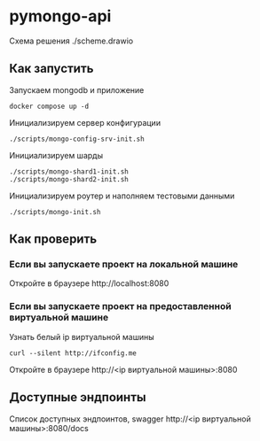 # pymongo-api

Схема решения ./scheme.drawio

## Как запустить

Запускаем mongodb и приложение

```shell
docker compose up -d
```

Инициализируем сервер конфигурации

```shell
./scripts/mongo-config-srv-init.sh
```

Инициализируем шарды

```shell
./scripts/mongo-shard1-init.sh
./scripts/mongo-shard2-init.sh
```

Инициализируем роутер и наполняем тестовыми данными

```shell
./scripts/mongo-init.sh
```

## Как проверить

### Если вы запускаете проект на локальной машине

Откройте в браузере http://localhost:8080

### Если вы запускаете проект на предоставленной виртуальной машине

Узнать белый ip виртуальной машины

```shell
curl --silent http://ifconfig.me
```

Откройте в браузере http://<ip виртуальной машины>:8080

## Доступные эндпоинты

Список доступных эндпоинтов, swagger http://<ip виртуальной машины>:8080/docs